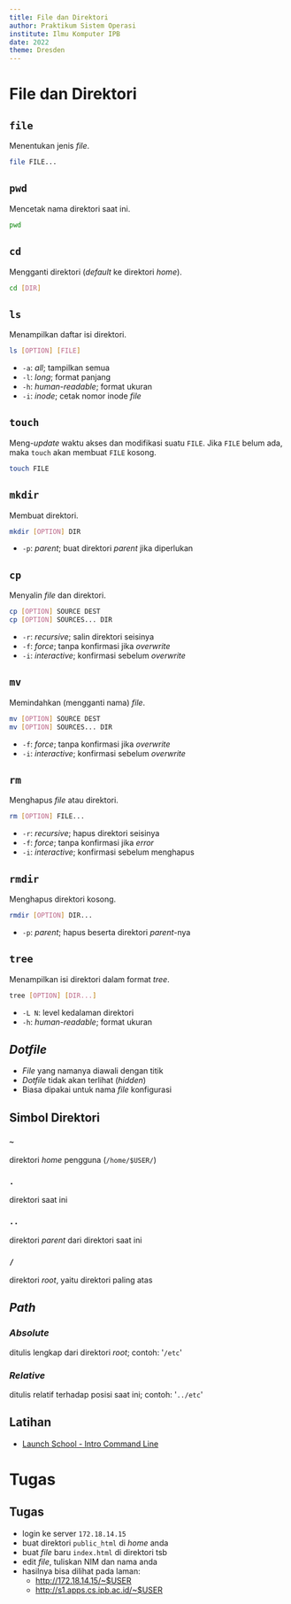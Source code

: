 ```yaml
---
title: File dan Direktori
author: Praktikum Sistem Operasi
institute: Ilmu Komputer IPB
date: 2022
theme: Dresden
---
```



# File dan Direktori

## `file`
Menentukan jenis *file*.
```bash
file FILE...
```

## `pwd`
Mencetak nama direktori saat ini.
```bash
pwd
```

## `cd`
Mengganti direktori (*default* ke direktori *home*).
```bash
cd [DIR]
```

## `ls`
Menampilkan daftar isi direktori.
```bash
ls [OPTION] [FILE]
```
- `-a`: *all*; tampilkan semua
- `-l`: *long*; format panjang
- `-h`: *human-readable*; format ukuran
- `-i`: *inode*; cetak nomor inode *file*

## `touch`
Meng-*update* waktu akses dan modifikasi suatu `FILE`.
Jika `FILE` belum ada, maka `touch` akan membuat `FILE` kosong.
```bash
touch FILE
```

## `mkdir`
Membuat direktori.
```bash
mkdir [OPTION] DIR
```
- `-p`: *parent*; buat direktori *parent* jika diperlukan

## `cp`
Menyalin *file* dan direktori.
```bash
cp [OPTION] SOURCE DEST
cp [OPTION] SOURCES... DIR
```
- `-r`: *recursive*; salin direktori seisinya
- `-f`: *force*; tanpa konfirmasi jika *overwrite*
- `-i`: *interactive*; konfirmasi sebelum *overwrite*

## `mv`
Memindahkan (mengganti nama)  *file*.
```bash
mv [OPTION] SOURCE DEST
mv [OPTION] SOURCES... DIR
```
- `-f`: *force*; tanpa konfirmasi jika *overwrite*
- `-i`: *interactive*; konfirmasi sebelum *overwrite*

## `rm`
Menghapus *file* atau direktori.
```bash
rm [OPTION] FILE...
```
- `-r`: *recursive*; hapus direktori seisinya
- `-f`: *force*; tanpa konfirmasi jika *error*
- `-i`: *interactive*; konfirmasi sebelum menghapus

## `rmdir`
Menghapus direktori kosong.
```bash
rmdir [OPTION] DIR...
```
- `-p`: *parent*; hapus beserta direktori *parent*-nya

## `tree`
Menampilkan isi direktori dalam format *tree*.
```bash
tree [OPTION] [DIR...]
```
- `-L N`: level kedalaman direktori
- `-h`: *human-readable*; format ukuran

## *Dotfile*

- *File* yang namanya diawali dengan titik
- *Dotfile* tidak akan terlihat (*hidden*)
- Biasa dipakai untuk nama *file* konfigurasi

## Simbol Direktori

### `~`
direktori *home* pengguna (`/home/$USER/`)

### `.`
direktori saat ini

###  `..`
direktori *parent* dari direktori saat ini

### `/`
direktori *root*, yaitu direktori paling atas

## *Path*

###  *Absolute*
ditulis lengkap dari direktori *root*; contoh: '`/etc`'

### *Relative*
ditulis relatif terhadap posisi saat ini; contoh: '`../etc`'

## Latihan

- [Launch School - Intro Command Line](https://launchschool.com/books/command_line/read/files_directories_executables#managingfiles)

# Tugas

## Tugas

- login ke server `172.18.14.15`
- buat direktori `public_html` di *home* anda
- buat *file* baru `index.html` di direktori tsb
- edit *file*, tuliskan NIM dan nama anda
- hasilnya bisa dilihat pada laman:
    - <http://172.18.14.15/~$USER>
    - <http://s1.apps.cs.ipb.ac.id/~$USER>
